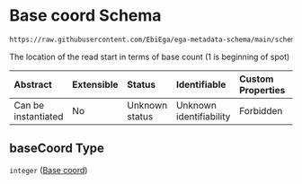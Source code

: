 # Base coord Schema

```txt
https://raw.githubusercontent.com/EbiEga/ega-metadata-schema/main/schemas/EGA.common-definitions.json#/definitions/spotDescriptor/items/properties/readSpecs/items/properties/baseCoord
```

The location of the read start in terms of base count (1 is beginning of spot)

| Abstract            | Extensible | Status         | Identifiable            | Custom Properties | Additional Properties | Access Restrictions | Defined In                                                                                           |
| :------------------ | :--------- | :------------- | :---------------------- | :---------------- | :-------------------- | :------------------ | :--------------------------------------------------------------------------------------------------- |
| Can be instantiated | No         | Unknown status | Unknown identifiability | Forbidden         | Allowed               | none                | [EGA.common-definitions.json\*](../../../schemas/EGA.common-definitions.json "open original schema") |

## baseCoord Type

`integer` ([Base coord](ega-12-definitions-spot-descriptor-spot-decode-spec-properties-read-specs-read-spec-properties-base-coord.md))
